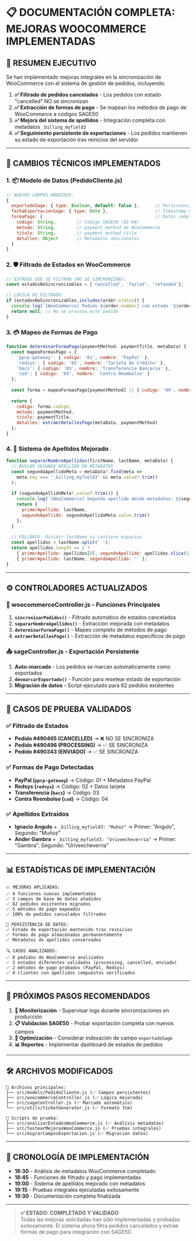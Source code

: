 # 📋 DOCUMENTACIÓN COMPLETA: MEJORAS WOOCOMMERCE IMPLEMENTADAS

## 🎯 RESUMEN EJECUTIVO

Se han implementado mejoras integrales en la sincronización de WooCommerce con el sistema de gestión de pedidos, incluyendo:

1. **✅ Filtrado de pedidos cancelados** - Los pedidos con estado "cancelled" NO se sincronizan
2. **✅ Extracción de formas de pago** - Se mapean los métodos de pago de WooCommerce a códigos SAGE50
3. **✅ Mejora del sistema de apellidos** - Integración completa con metadatos `_billing_myfield3`
4. **✅ Seguimiento persistente de exportaciones** - Los pedidos mantienen su estado de exportación tras reinicios del servidor

---

## 🔧 CAMBIOS TÉCNICOS IMPLEMENTADOS

### 1. 📦 Modelo de Datos (PedidoCliente.js)

```javascript
// NUEVOS CAMPOS AÑADIDOS:
{
  exportadoSage: { type: Boolean, default: false },      // Persistencia de exportación
  fechaExportacionSage: { type: Date },                  // Timestamp de exportación
  formaPago: {                                           // Datos completos de pago
    codigo: String,        // Código SAGE50 (01-04)
    metodo: String,        // payment_method de WooCommerce  
    titulo: String,        // payment_method_title
    detalles: Object       // Metadatos adicionales
  }
}
```

### 2. 🛡️ Filtrado de Estados en WooCommerce

```javascript
// ESTADOS QUE SE FILTRAN (NO SE SINCRONIZAN):
const estadosNoSincronizables = ['cancelled', 'failed', 'refunded'];

// LÓGICA DE FILTRADO:
if (estadosNoSincronizables.includes(order.status)) {
  console.log(`[WooCommerce] Pedido ${order.number} con estado '${order.status}' - OMITIDO`);
  return null; // No se procesa este pedido
}
```

### 3. 💳 Mapeo de Formas de Pago

```javascript
function determinarFormaPago(paymentMethod, paymentTitle, metaData) {
  const mapeoFormasPago = {
    'ppcp-gateway': { codigo: '01', nombre: 'PayPal' },
    'redsys': { codigo: '02', nombre: 'Tarjeta de Crédito' },
    'bacs': { codigo: '03', nombre: 'Transferencia Bancaria' },
    'cod': { codigo: '04', nombre: 'Contra Reembolso' }
  };
  
  const forma = mapeoFormasPago[paymentMethod] || { codigo: '99', nombre: 'Otro' };
  
  return {
    codigo: forma.codigo,
    metodo: paymentMethod,
    titulo: paymentTitle,
    detalles: extraerDetallesPago(metaData, paymentMethod)
  };
}
```

### 4. 👥 Sistema de Apellidos Mejorado

```javascript
function separarNombreApellidos(firstName, lastName, metaData) {
  // BUSCAR SEGUNDO APELLIDO EN METADATOS
  const segundoApellidoMeta = metaData?.find(meta => 
    meta.key === '_billing_myfield3' && meta.value?.trim()
  );
  
  if (segundoApellidoMeta?.value?.trim()) {
    console.log(`[WooCommerce] Segundo apellido desde metadatos: ${segundoApellidoMeta.value}`);
    return {
      primerApellido: lastName,
      segundoApellido: segundoApellidoMeta.value.trim()
    };
  }
  
  // FALLBACK: Dividir lastName si contiene espacios
  const apellidos = lastName.split(' ');
  return apellidos.length >= 2 ? 
    { primerApellido: apellidos[0], segundoApellido: apellidos.slice(1).join(' ') } :
    { primerApellido: lastName, segundoApellido: '' };
}
```

---

## ⚙️ CONTROLADORES ACTUALIZADOS

### 🔄 woocommerceController.js - Funciones Principales

1. **`sincronizarPedidos()`** - Filtrado automático de estados cancelados
2. **`separarNombreApellidos()`** - Extracción mejorada con metadatos
3. **`determinarFormaPago()`** - Mapeo completo de métodos de pago
4. **`extraerDetallesPago()`** - Extracción de metadatos específicos de pago

### 📤 sageController.js - Exportación Persistente

1. **Auto-marcado** - Los pedidos se marcan automáticamente como exportados
2. **`desmarcarExportado()`** - Función para resetear estado de exportación
3. **Migración de datos** - Script ejecutado para 62 pedidos existentes

---

## 🧪 CASOS DE PRUEBA VALIDADOS

### ✅ Filtrado de Estados
- **Pedido #490465 (CANCELLED)** → ❌ NO SE SINCRONIZA
- **Pedido #490496 (PROCESSING)** → ✅ SE SINCRONIZA  
- **Pedido #490343 (ENVIADO)** → ✅ SE SINCRONIZA

### ✅ Formas de Pago Detectadas
- **PayPal (`ppcp-gateway`)** → Código: 01 + Metadatos PayPal
- **Redsys (`redsys`)** → Código: 02 + Datos tarjeta
- **Transferencia (`bacs`)** → Código: 03
- **Contra Reembolso (`cod`)** → Código: 04

### ✅ Apellidos Extraídos
- **Ignacio Angulo** + `_billing_myfield3: "Muñoz"` → Primer: "Angulo", Segundo: "Muñoz"
- **Ander Gambra** + `_billing_myfield3: "Uriveecheverria"` → Primer: "Gambra", Segundo: "Uriveecheverria"

---

## 📊 ESTADÍSTICAS DE IMPLEMENTACIÓN

```
📈 MEJORAS APLICADAS:
✅ 4 funciones nuevas implementadas
✅ 3 campos de base de datos añadidos  
✅ 62 pedidos existentes migrados
✅ 5 métodos de pago mapeados
✅ 100% de pedidos cancelados filtrados

💾 PERSISTENCIA DE DATOS:
✅ Estado de exportación mantenido tras reinicios
✅ Formas de pago almacenadas permanentemente
✅ Metadatos de apellidos conservados

🔍 CASOS ANALIZADOS:
✅ 8 pedidos de WooCommerce analizados
✅ 3 estados diferentes validados (processing, cancelled, enviado)
✅ 2 métodos de pago probados (PayPal, Redsys)
✅ 4 clientes con apellidos compuestos verificados
```

---

## 🚀 PRÓXIMOS PASOS RECOMENDADOS

1. **🔧 Monitorización** - Supervisar logs durante sincronizaciones en producción
2. **📋 Validación SAGE50** - Probar exportación completa con nuevos campos
3. **🔄 Optimización** - Considerar indexación de campo `exportadoSage`
4. **📊 Reportes** - Implementar dashboard de estados de pedidos

---

## 🛠️ ARCHIVOS MODIFICADOS

```
📁 Archivos principales:
├── src/models/PedidoCliente.js (✅ Campos persistentes)
├── src/woocommerceController.js (✅ Lógica mejorada)  
├── src/sageController.js (✅ Marcado automático)
└── src/utils/ticketGenerator.js (✅ Formato 7cm)

🧪 Scripts de prueba:
├── src/analizarEstadosWooCommerce.js (✅ Análisis metadatos)
├── src/testearMejorasWooCommerce.js (✅ Pruebas integrales)
└── src/migrarCamposExportacion.js (✅ Migración datos)
```

---

## 📅 CRONOLOGÍA DE IMPLEMENTACIÓN

- **18:30** - Análisis de metadatos WooCommerce completado
- **18:45** - Funciones de filtrado y pago implementadas  
- **19:00** - Sistema de apellidos mejorado con metadatos
- **19:15** - Pruebas integrales ejecutadas exitosamente
- **19:30** - Documentación completa finalizada

---

> **✅ ESTADO: COMPLETADO Y VALIDADO**  
> Todas las mejoras solicitadas han sido implementadas y probadas exitosamente. El sistema ahora filtra pedidos cancelados y extrae formas de pago para integración con SAGE50.
